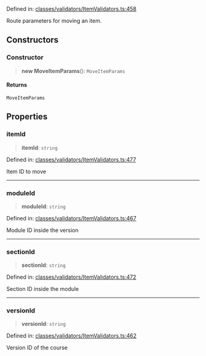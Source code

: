Defined in: [classes/validators/ItemValidators.ts:458](https://github.com/continuousactivelearning/vibe/blob/dbf557f2b5c1ec47c296f0289b3a6f789bb5efa2/backend/src/modules/courses/classes/validators/ItemValidators.ts#L458)

Route parameters for moving an item.

## Constructors

### Constructor

> **new MoveItemParams**(): `MoveItemParams`

#### Returns

`MoveItemParams`

## Properties

### itemId

> **itemId**: `string`

Defined in: [classes/validators/ItemValidators.ts:477](https://github.com/continuousactivelearning/vibe/blob/dbf557f2b5c1ec47c296f0289b3a6f789bb5efa2/backend/src/modules/courses/classes/validators/ItemValidators.ts#L477)

Item ID to move

***

### moduleId

> **moduleId**: `string`

Defined in: [classes/validators/ItemValidators.ts:467](https://github.com/continuousactivelearning/vibe/blob/dbf557f2b5c1ec47c296f0289b3a6f789bb5efa2/backend/src/modules/courses/classes/validators/ItemValidators.ts#L467)

Module ID inside the version

***

### sectionId

> **sectionId**: `string`

Defined in: [classes/validators/ItemValidators.ts:472](https://github.com/continuousactivelearning/vibe/blob/dbf557f2b5c1ec47c296f0289b3a6f789bb5efa2/backend/src/modules/courses/classes/validators/ItemValidators.ts#L472)

Section ID inside the module

***

### versionId

> **versionId**: `string`

Defined in: [classes/validators/ItemValidators.ts:462](https://github.com/continuousactivelearning/vibe/blob/dbf557f2b5c1ec47c296f0289b3a6f789bb5efa2/backend/src/modules/courses/classes/validators/ItemValidators.ts#L462)

Version ID of the course
